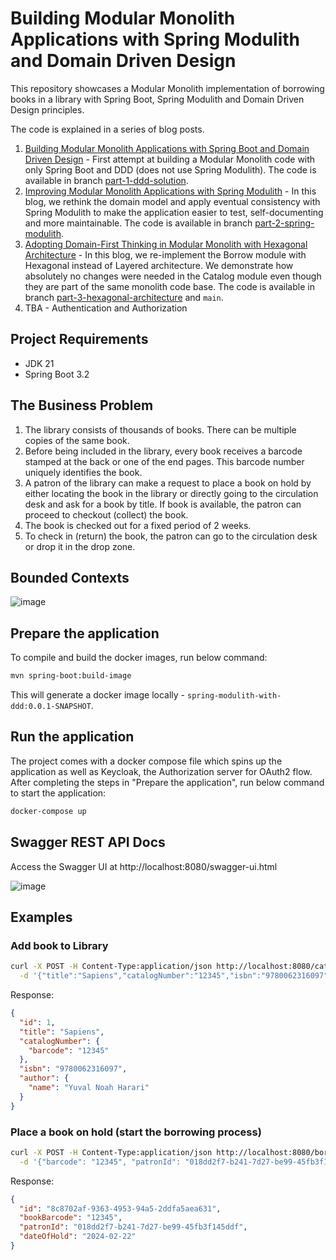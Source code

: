 # Building Modular Monolith Applications with Spring Modulith and Domain Driven Design

This repository showcases a Modular Monolith implementation of borrowing books in a library with 
Spring Boot, Spring Modulith and Domain Driven Design principles.

The code is explained in a series of blog posts.

1. [Building Modular Monolith Applications with Spring Boot and Domain Driven Design](https://itnext.io/building-modular-monolith-applications-with-spring-boot-and-domain-driven-design-d3299b300850?sk=3c3179d82508b50cc490a2a47074804f) - First attempt at building a Modular Monolith code with only Spring Boot and DDD (does not use Spring Modulith). The code is available in branch [part-1-ddd-solution](https://github.com/xsreality/spring-modulith-with-ddd/tree/part-1-ddd-solution).
2. [Improving Modular Monolith Applications with Spring Modulith](https://itnext.io/improving-modular-monolith-applications-with-spring-modulith-edecc787f63c?sk=051ea353e17154843886705fb90ed64a) - In this blog, we rethink the domain model and apply eventual consistency with Spring Modulith to make the application easier to test, self-documenting and more maintainable. The code is available in branch [part-2-spring-modulith](https://github.com/xsreality/spring-modulith-with-ddd/tree/part-2-spring-modulith).
3. [Adopting Domain-First Thinking in Modular Monolith with Hexagonal Architecture](https://itnext.io/adopting-domain-first-thinking-in-modular-monolith-with-hexagonal-architecture-f9e4921ac18d?sk=9364f2aac410c7b72e75e189bfa240e9) - In this blog, we re-implement the Borrow module with Hexagonal instead of Layered architecture. We demonstrate how absolutely no changes were needed in the Catalog module even though they are part of the same monolith code base. The code is available in branch [part-3-hexagonal-architecture](https://github.com/xsreality/spring-modulith-with-ddd/tree/part-3-hexagonal-architecture) and `main`.
4. TBA - Authentication and Authorization

## Project Requirements

* JDK 21
* Spring Boot 3.2

## The Business Problem

1. The library consists of thousands of books. There can be multiple copies of the same book.
2. Before being included in the library, every book receives a barcode stamped at the back or one of the end pages. This barcode number uniquely identifies the book.
3. A patron of the library can make a request to place a book on hold by either locating the book in the library or directly going to the circulation desk and ask for a book by title. If book is available, the patron can proceed to checkout (collect) the book.
4. The book is checked out for a fixed period of 2 weeks.
5. To check in (return) the book, the patron can go to the circulation desk or drop it in the drop zone.

## Bounded Contexts

![image](https://github.com/xsreality/spring-modulith-with-ddd/assets/4991449/2f8947e9-2630-411a-a14b-099f4bcfed89)

## Prepare the application

To compile and build the docker images, run below command:

```bash
mvn spring-boot:build-image
```

This will generate a docker image locally - `spring-modulith-with-ddd:0.0.1-SNAPSHOT`.

## Run the application

The project comes with a docker compose file which spins up the application as well as Keycloak, the Authorization server for OAuth2 flow. After completing the steps in "Prepare the application", run below command to start the application:

```bash
docker-compose up
```

## Swagger REST API Docs
Access the Swagger UI at http://localhost:8080/swagger-ui.html

![image](https://github.com/xsreality/spring-modulith-with-ddd/assets/4991449/fcfb3e49-3024-4850-ba6e-dfeb9211caff)

## Examples

### Add book to Library
```bash
curl -X POST -H Content-Type:application/json http://localhost:8080/catalog/books \
  -d '{"title":"Sapiens","catalogNumber":"12345","isbn":"9780062316097","author":"Yuval Noah Harari"}' | jq
```

Response:
```json
{
  "id": 1,
  "title": "Sapiens",
  "catalogNumber": {
    "barcode": "12345"
  },
  "isbn": "9780062316097",
  "author": {
    "name": "Yuval Noah Harari"
  }
}
```

### Place a book on hold (start the borrowing process)

```bash
curl -X POST -H Content-Type:application/json http://localhost:8080/borrow/holds \
  -d '{"barcode": "12345", "patronId": "018dd2f7-b241-7d27-be99-45fb3f145ddf"}' | jq
```

Response:
```json
{
  "id": "8c8702af-9363-4953-94a5-2ddfa5aea631",
  "bookBarcode": "12345",
  "patronId": "018dd2f7-b241-7d27-be99-45fb3f145ddf",
  "dateOfHold": "2024-02-22"
}
```
